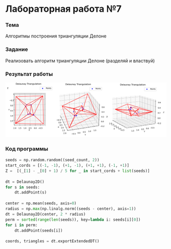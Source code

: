 # Лабораторная работа №7

### Тема

Алгоритмы построения триангуляции Делоне

### Задание

Реализовать алгоритм триангуляции Делоне (разделяй и властвуй)

### Результат работы

![результат](./images/example.png)

### Код программы

```python
seeds = np.random.random((seed_count, 2))
start_cords = [(-1, -1), (+1, -1), (+1, +1), (-1, +1)]
Z =  [(_[1] - _[0] + 1) / 5 for _ in start_cords + list(seeds)]

dt = Delaunay2D()
for s in seeds:
    dt.addPoint(s)

center = np.mean(seeds, axis=0)
radius = np.max(np.linalg.norm((seeds - center), axis=1))
dt = Delaunay2D(center, 2 * radius)
perm = sorted(range(len(seeds)), key=lambda i: seeds[i][0])
for i in perm:
    dt.addPoint(seeds[i])

coords, triangles = dt.exportExtendedDT()
```
